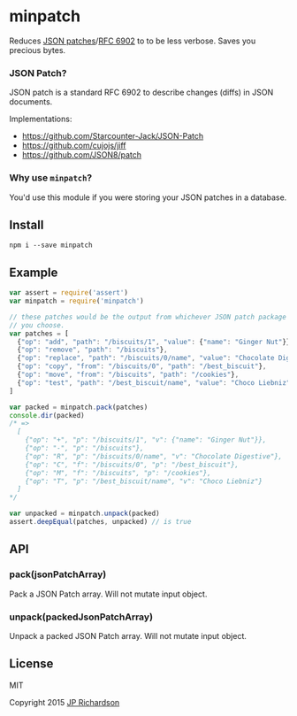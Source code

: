 minpatch
========

Reduces [JSON patches](http://jsonpatch.com/)/[RFC 6902](http://tools.ietf.org/html/rfc6902)
to to be less verbose. Saves you precious bytes.


### JSON Patch?

JSON patch is a standard RFC 6902 to describe changes (diffs) in JSON documents.

Implementations:

- https://github.com/Starcounter-Jack/JSON-Patch
- https://github.com/cujojs/jiff
- https://github.com/JSON8/patch


### Why use `minpatch`?

You'd use this module if you were storing your JSON patches in a database.


Install
-------

    npm i --save minpatch


Example
-------

```js
var assert = require('assert')
var minpatch = require('minpatch')

// these patches would be the output from whichever JSON patch package
// you choose.
var patches = [
  {"op": "add", "path": "/biscuits/1", "value": {"name": "Ginger Nut"}},
  {"op": "remove", "path": "/biscuits"},
  {"op": "replace", "path": "/biscuits/0/name", "value": "Chocolate Digestive"},
  {"op": "copy", "from": "/biscuits/0", "path": "/best_biscuit"},
  {"op": "move", "from": "/biscuits", "path": "/cookies"},
  {"op": "test", "path": "/best_biscuit/name", "value": "Choco Liebniz"}
]

var packed = minpatch.pack(patches)
console.dir(packed)
/* =>
  [
    {"op": "+", "p": "/biscuits/1", "v": {"name": "Ginger Nut"}},
    {"op": "-", "p": "/biscuits"},
    {"op": "R", "p": "/biscuits/0/name", "v": "Chocolate Digestive"},
    {"op": "C", "f": "/biscuits/0", "p": "/best_biscuit"},
    {"op": "M", "f": "/biscuits", "p": "/cookies"},
    {"op": "T", "p": "/best_biscuit/name", "v": "Choco Liebniz"}
  ]
*/

var unpacked = minpatch.unpack(packed)
assert.deepEqual(patches, unpacked) // is true
```

API
---

### pack(jsonPatchArray)

Pack a JSON Patch array. Will not mutate input object.

### unpack(packedJsonPatchArray)

Unpack a packed JSON Patch array. Will not mutate input object.



License
-------

MIT

Copyright 2015 [JP Richardson](https://github.com/jprichardson)


